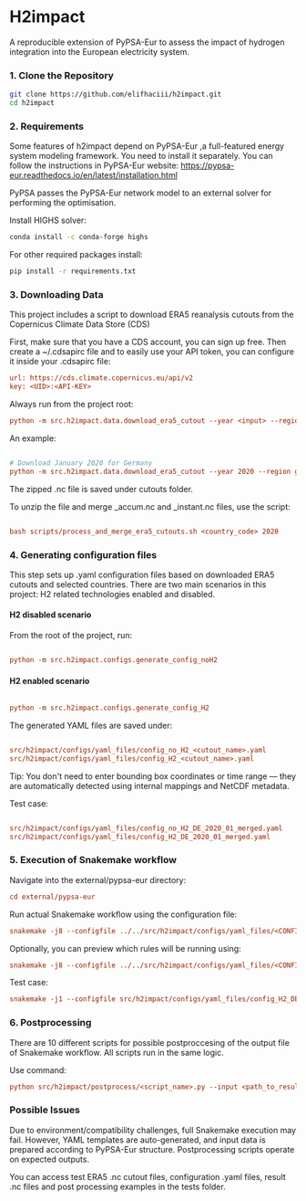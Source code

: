 # H2impact

A reproducible extension of PyPSA-Eur to assess the impact of hydrogen integration into the European electricity system.

### 1. Clone the Repository

```bash
git clone https://github.com/elifhaciii/h2impact.git
cd h2impact

```

### 2. Requirements

Some features of h2impact depend on PyPSA-Eur
,a full-featured energy system modeling framework. You need to install it separately. You can follow the instructions in PyPSA-Eur website: https://pypsa-eur.readthedocs.io/en/latest/installation.html 

PyPSA passes the PyPSA-Eur network model to an external solver for performing the optimisation. 

Install HIGHS solver: 

```bash
conda install -c conda-forge highs

```
For other required packages install:

```bash
pip install -r requirements.txt

``` 

###  3. Downloading Data

This project includes a script to download ERA5 reanalysis cutouts from the Copernicus Climate Data Store (CDS)

First, make sure that you have a CDS account, you can sign up free. Then create a ~/.cdsapirc file and to easily use your API token, you can configure it inside your .cdsapirc file:

```ini
url: https://cds.climate.copernicus.eu/api/v2
key: <UID>:<API-KEY>

```

Always run from the project root:

```ini
python -m src.h2impact.data.download_era5_cutout --year <input> --region <country name> --month <month_number>

```

An example:

```ini

# Download January 2020 for Germany
python -m src.h2impact.data.download_era5_cutout --year 2020 --region germany --month 1

```

The zipped .nc file is saved under cutouts folder.

To unzip the file and merge _accum.nc and _instant.nc files, use the script: 

```ini

bash scripts/process_and_merge_era5_cutouts.sh <country_code> 2020

```

###  4. Generating configuration files

This step sets up .yaml configuration files based on downloaded ERA5 cutouts and selected countries. There are two main scenarios in this project: H2 related technologies enabled and disabled.

#### H2 disabled scenario

From the root of the project, run:

```ini

python -m src.h2impact.configs.generate_config_noH2

```
#### H2 enabled scenario

```ini

python -m src.h2impact.configs.generate_config_H2

```

The generated YAML files are saved under:

```ini

src/h2impact/configs/yaml_files/config_no_H2_<cutout_name>.yaml
src/h2impact/configs/yaml_files/config_H2_<cutout_name>.yaml

```

Tip: You don't need to enter bounding box coordinates or time range — they are automatically detected using internal mappings and NetCDF metadata.


Test case: 

```ini

src/h2impact/configs/yaml_files/config_no_H2_DE_2020_01_merged.yaml
src/h2impact/configs/yaml_files/config_H2_DE_2020_01_merged.yaml

```

###  5. Execution of Snakemake workflow

Navigate into the external/pypsa-eur directory:


```ini
cd external/pypsa-eur

```

Run actual Snakemake workflow using the configuration file:

```ini
snakemake -j8 --configfile ../../src/h2impact/configs/yaml_files/<CONFIG_FILENAME>.yaml

```

Optionally, you can preview which rules will be running using:

```ini
snakemake -j8 --configfile ../../src/h2impact/configs/yaml_files/<CONFIG_FILENAME>.yaml --dry-run

```
Test case:
```ini
snakemake -j1 --configfile src/h2impact/configs/yaml_files/config_H2_DE_2020_01_merged.yaml
```

###  6. Postprocessing

There are 10 different scripts for possible postproccesing of the output file of Snakemake workflow. All scripts run in the same logic.

Use command:

```ini
python src/h2impact/postprocess/<script_name>.py --input <path_to_result.nc>

```

### Possible Issues

Due to environment/compatibility challenges, full Snakemake execution may fail. However, YAML templates are auto-generated, and input data is prepared according to PyPSA-Eur structure. Postprocessing scripts operate on expected outputs.

You can access test ERA5 .nc cutout files, configuration .yaml files, result .nc files and post processing examples in the tests folder.

